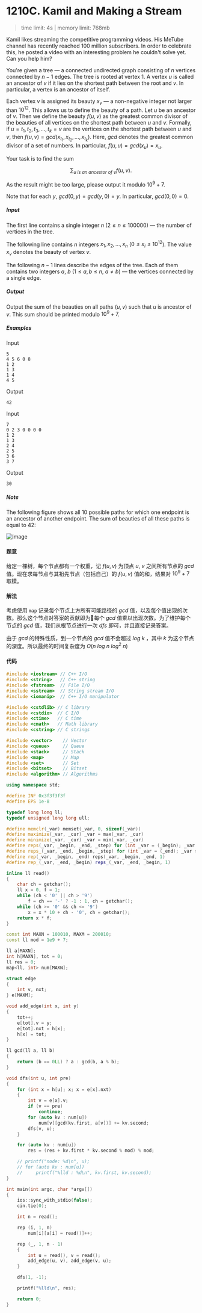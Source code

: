 # 1210C. Kamil and Making a Stream

> time limit: 4s | memory limit: 768mb

Kamil likes streaming the competitive programming videos. His MeTube channel has recently reached $100$ million subscribers. In order to celebrate this, he posted a video with an interesting problem he couldn't solve yet. Can you help him?

You're given a tree — a connected undirected graph consisting of $n$ vertices connected by $n - 1$ edges. The tree is rooted at vertex $1$. A vertex $u$ is called an ancestor of $v$ if it lies on the shortest path between the root and $v$. In particular, a vertex is an ancestor of itself.

Each vertex $v$ is assigned its beauty $x_v$ — a non-negative integer not larger than $10 ^{12}$. This allows us to define the beauty of a path. Let $u$ be an ancestor of $v$. Then we define the beauty $f(u, v)$ as the greatest common divisor of the beauties of all vertices on the shortest path between $u$ and $v$. Formally, if $u = t_1, t_2, t_3, ..., t_k = v$ are the vertices on the shortest path between $u$ and $v$, then $f(u, v) = gcd(x_{t_1}, x_{t_2}, ..., x_{t_k})$. Here, $gcd$ denotes the greatest common divisor of a set of numbers. In particular, $f(u, u) = gcd(x_u) = x_u$.

Your task is to find the sum

$$
\sum _{u\ is\ an\ ancestor\ of\ v} f(u, v).
$$

As the result might be too large, please output it modulo $10 ^9 + 7$.

Note that for each $y$, $gcd(0, y) = gcd(y, 0) = y$. In particular, $gcd(0, 0) = 0$.

##### Input

The first line contains a single integer $n$ ($2 \leq n \leq 100000$) — the number of vertices in the tree.

The following line contains $n$ integers $x_1, x_2, ..., x_n$ ($0 \leq x_i  \leq 10^{12}$). The value $x_v$ denotes the beauty of vertex $v$.

The following $n - 1$ lines describe the edges of the tree. Each of them contains two integers $a$, $b$ ($1 \leq a, b \leq n$, $a \neq b$) — the vertices connected by a single edge.

##### Output

Output the sum of the beauties on all paths $(u, v)$
such that $u$ is ancestor of $v$. This sum should be printed modulo $10^9 + 7$.

##### Examples

Input
```text
5
4 5 6 0 8
1 2
1 3
1 4
4 5
```
Output
```text
42
```

Input
```text
7
0 2 3 0 0 0 0
1 2
1 3
2 4
2 5
3 6
3 7
```
Output
```text
30
```

##### Note

The following figure shows all $10$ possible paths for which one endpoint is an ancestor of another endpoint. The sum of beauties of all these paths is equal to $42$:

![image](/assets/1210C.png)

#### 题意

给定一棵树，每个节点都有一个权重，记 $f(u, v)$ 为顶点 $u$, $v$ 之间所有节点的 $gcd$ 值。现在求每节点与其祖先节点（包括自己）的 $f(u, v)$ 值的和，结果对 $10^9 + 7$ 取模。

#### 解法

考虑使用 `map` 记录每个节点上方所有可能路径的 $gcd$ 值，以及每个值出现的次数。那么这个节点对答案的贡献即为每个 $gcd$ 值乘以出现次数。为了维护每个节点的 $gcd$ 值，我们从根节点进行一次 $dfs$ 即可，并且直接记录答案。

由于 $gcd$ 的特殊性质，到一个节点的 $gcd$ 值不会超过 $log\ k$ ，其中 $k$ 为这个节点的深度。所以最终的时间复杂度为 $O(n\ log\ n\ log^2\ n)$

#### 代码

```cpp
#include <iostream> // C++ I/O
#include <string>   // C++ string
#include <fstream>  // File I/O
#include <sstream>  // String stream I/O
#include <iomanip>  // C++ I/O manipulator

#include <cstdlib> // C library
#include <cstdio>  // C I/O
#include <ctime>   // C time
#include <cmath>   // Math library
#include <cstring> // C strings

#include <vector>    // Vector
#include <queue>     // Queue
#include <stack>     // Stack
#include <map>       // Map
#include <set>       // Set
#include <bitset>    // Bitset
#include <algorithm> // Algorithms

using namespace std;

#define INF 0x3f3f3f3f
#define EPS 1e-8

typedef long long ll;
typedef unsigned long long ull;

#define memclr(_var) memset(_var, 0, sizeof(_var))
#define maximize(_var, _cur) _var = max(_var, _cur)
#define minimize(_var, _cur) _var = min(_var, _cur)
#define reps(_var, _begin, _end, _step) for (int _var = (_begin); _var <= (_end); _var += (_step))
#define reps_(_var, _end, _begin, _step) for (int _var = (_end); _var >= (_begin); _var -= (_step))
#define rep(_var, _begin, _end) reps(_var, _begin, _end, 1)
#define rep_(_var, _end, _begin) reps_(_var, _end, _begin, 1)

inline ll read()
{
    char ch = getchar();
    ll x = 0, f = 1;
    while (ch < '0' || ch > '9')
        f = ch == '-' ? -1 : 1, ch = getchar();
    while (ch >= '0' && ch <= '9')
        x = x * 10 + ch - '0', ch = getchar();
    return x * f;
}

const int MAXN = 100010, MAXM = 200010;
const ll mod = 1e9 + 7;

ll a[MAXN];
int h[MAXN], tot = 0;
ll res = 0;
map<ll, int> num[MAXN];

struct edge
{
    int v, nxt;
} e[MAXM];

void add_edge(int x, int y)
{
    tot++;
    e[tot].v = y;
    e[tot].nxt = h[x];
    h[x] = tot;
}

ll gcd(ll a, ll b)
{
    return (b == 0LL) ? a : gcd(b, a % b);
}

void dfs(int u, int pre)
{
    for (int x = h[u]; x; x = e[x].nxt)
    {
        int v = e[x].v;
        if (v == pre)
            continue;
        for (auto kv : num[u])
            num[v][gcd(kv.first, a[v])] += kv.second;
        dfs(v, u);
    }

    for (auto kv : num[u])
        res = (res + kv.first * kv.second % mod) % mod;

    // printf("node: %d\n", u);
    // for (auto kv : num[u])
    //     printf("%lld : %d\n", kv.first, kv.second);
}

int main(int argc, char *argv[])
{
    ios::sync_with_stdio(false);
    cin.tie(0);

    int n = read();

    rep (i, 1, n)
        num[i][a[i] = read()]++;

    rep (_, 1, n - 1)
    {
        int u = read(), v = read();
        add_edge(u, v), add_edge(v, u);
    }

    dfs(1, -1);

    printf("%lld\n", res);

    return 0;
}
```